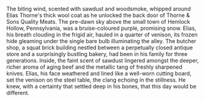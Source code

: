 The biting wind, scented with sawdust and woodsmoke, whipped around Elias Thorne's thick wool coat as he unlocked the back door of Thorne & Sons Quality Meats.  The pre-dawn sky above the small town of Hemlock Hollow, Pennsylvania, was a bruise-coloured purple, promising snow.  Elias, his breath clouding in the frigid air, hauled in a quarter of venison, its frozen hide gleaming under the single bare bulb illuminating the alley. The butcher shop, a squat brick building nestled between a perpetually closed antique store and a surprisingly bustling bakery, had been in his family for three generations.  Inside, the faint scent of sawdust lingered amongst the deeper, richer aroma of aging beef and the metallic tang of freshly sharpened knives.  Elias, his face weathered and lined like a well-worn cutting board, set the venison on the steel table, the clang echoing in the stillness. He knew, with a certainty that settled deep in his bones, that this day would be different.
